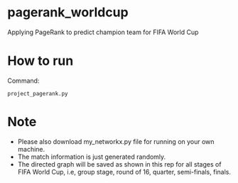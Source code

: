 # pagerank_worldcup
Applying PageRank to predict champion team for FIFA World Cup

# How to run
Command:
```
project_pagerank.py
```

# Note
- Please also download my_networkx.py file for running on your own machine.
- The match information is just generated randomly.
- The directed graph will be saved as shown in this rep for all stages of FIFA World Cup, i.e, group stage, round of 16, quarter, semi-finals, finals.
